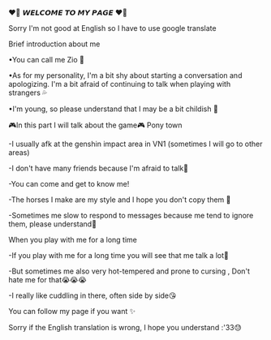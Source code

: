 ❤️‍🔥 𝙒𝙀𝙇𝘾𝙊𝙈𝙀 𝙏𝙊 𝙈𝙔 𝙋𝘼𝙂𝙀 ❤️‍🔥

Sorry I'm not good at English so I have to use google translate

Brief introduction about me

•You can call me Zio 💫

•As for my personality, I'm a bit shy about starting a conversation and apologizing. I'm a bit afraid of continuing to talk when playing with strangers 💦

•I'm young, so please understand that I may be a bit childish 🌹

🎮In this part I will talk about the game🎮
Pony town

-I usually afk at the genshin impact area in VN1 (sometimes I will go to other areas)

-I don't have many friends because I'm afraid to talk🥺

-You can come and get to know me!

-The horses I make are my style and I hope you don't copy them  🥲

-Sometimes me slow to respond to messages because me tend to ignore them, please understand🤧

When you play with me for a long time

-If you play with me for a long time you will see that me talk a lot🤗

-But sometimes me also very hot-tempered and prone to cursing , Don't hate me for that😭😭😭

-I really like cuddling in there, often side by side😘

You can follow my page if you want ✨

Sorry if the English translation is wrong, I hope you understand :'33😓
